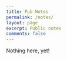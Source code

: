 ```yaml
---
title: Pub Notes
permalink: /notes/
layout: page
excerpt: Public notes
comments: false
---
```


Nothing here, yet!